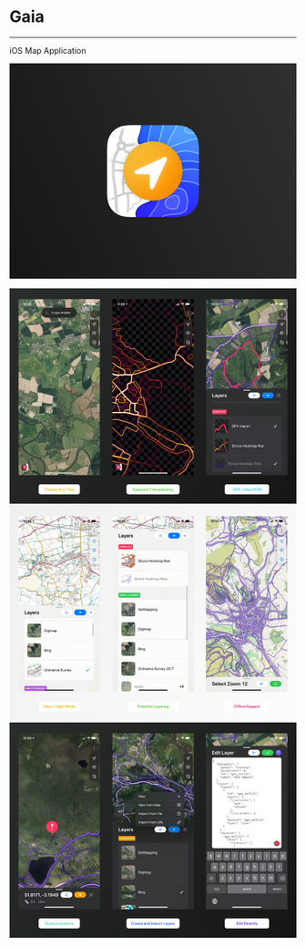 # Gaia
---
iOS Map Application

![Gaia](https://github.com/reubn/gaia/raw/main/brand/display.png)

![1](https://github.com/reubn/gaia/raw/main/brand/1.png)
![2](https://github.com/reubn/gaia/raw/main/brand/2.png)
![3](https://github.com/reubn/gaia/raw/main/brand/3.png)
